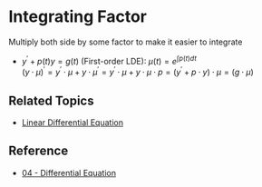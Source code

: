 # Integrating Factor

Multiply both side by some factor to make it easier to integrate

* $y^{\prime}+p(t)y=g(t)$ (First-order LDE): $\mu(t)=e^{\int p(t) dt}$  
  $(y\cdot\mu)^{\prime}=y^{\prime}\cdot\mu+y\cdot\mu^{\prime}=y^{\prime}\cdot\mu+y\cdot\mu\cdot p=(y^{\prime}+p\cdot y)\cdot \mu=(g\cdot\mu)$

## Related Topics

* [Linear Differential Equation](Linear%20Differential%20Equation.md)

## Reference

* [04 - Differential Equation](../../../../00%20-%20Summary/SCMA104%20-%20System%20of%20Ordinary%20Differential%20Equations%20and%20Applications%20in%20Medical%20Science/04%20-%20Differential%20Equation.md)
